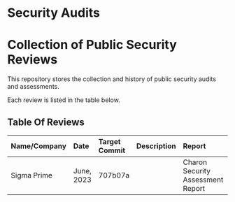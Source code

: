 # Security Audits

# Collection of Public Security Reviews

This repository stores the collection and history of public security audits and assessments.

Each review is listed in the table below.

## Table Of Reviews

| Name/Company                               | Date       | Target Commit                                                                                                              | Description                                                                  | Report                                          | Files                             |
|:-------------------------------------------|:-----------|:---------------------------------------------------------------------------------------------------------------------------|:-----------------------------------------------------------------------------|:------------------------------------------------|:----------------------------------|
|Sigma Prime  | June, 2023 | 707b07a                    |                                                   |  Charon Security Assessment Report           |    [`Open`](/audits/Sigma_Prime_Obol_Network_Charon_Security_Assessment_Report_v2_1.pdf)     |
